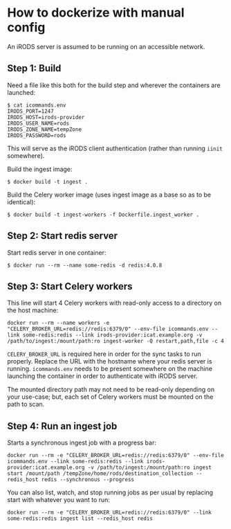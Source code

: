 # How to dockerize with manual config

An iRODS server is assumed to be running on an accessible network.

## Step 1: Build
Need a file like this both for the build step and wherever the containers are launched:
```
$ cat icommands.env
IRODS_PORT=1247
IRODS_HOST=irods-provider
IRODS_USER_NAME=rods
IRODS_ZONE_NAME=tempZone
IRODS_PASSWORD=rods
```
This will serve as the iRODS client authentication (rather than running `iinit` somewhere).

Build the ingest image:
```
$ docker build -t ingest .
```

Build the Celery worker image (uses ingest image as a base so as to be identical):
```
$ docker build -t ingest-workers -f Dockerfile.ingest_worker .
```

## Step 2: Start redis server

Start redis server in one container:
```
$ docker run --rm --name some-redis -d redis:4.0.8
```

## Step 3: Start Celery workers

This line will start 4 Celery workers with read-only access to a directory on the host machine:
```
docker run --rm --name workers -e "CELERY_BROKER_URL=redis://redis:6379/0" --env-file icommands.env --link some-redis:redis --link irods-provider:icat.example.org -v /path/to/ingest:/mount/path:ro ingest-worker -Q restart,path,file -c 4
```
`CELERY_BROKER_URL` is required here in order for the sync tasks to run properly. Replace the URL with the hostname where your redis server is running. `icommands.env` needs to be present somewhere on the machine launching the container in order to authenticate with iRODS server.

The mounted directory path may not need to be read-only depending on your use-case; but, each set of Celery workers must be mounted on the path to scan.

## Step 4: Run an ingest job

Starts a synchronous ingest job with a progress bar:
```
docker run --rm -e "CELERY_BROKER_URL=redis://redis:6379/0" --env-file icommands.env --link some-redis:redis --link irods-provider:icat.example.org -v /path/to/ingest:/mount/path:ro ingest start /mount/path /tempZone/home/rods/destination_collection --redis_host redis --synchronous --progress
```

You can also list, watch, and stop running jobs as per usual by replacing start with whatever you want to run:
```
docker run --rm -e "CELERY_BROKER_URL=redis://redis:6379/0" --link some-redis:redis ingest list --redis_host redis
```
